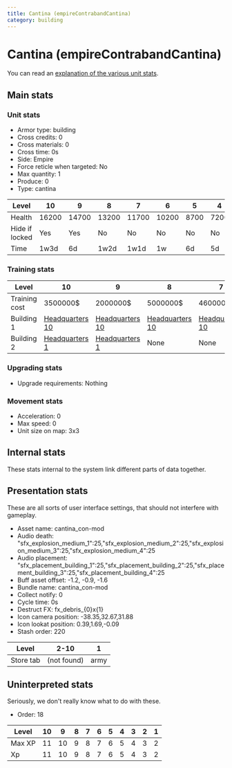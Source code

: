 ```yaml
---
title: Cantina (empireContrabandCantina)
category: building
---
```


# Cantina (empireContrabandCantina)

You can read an [explanation  of the various unit stats](unitexplained.md).

## Main stats

### Unit stats

  * Armor type: building
  * Cross credits: 0
  * Cross materials: 0
  * Cross time: 0s
  * Side: Empire
  * Force reticle when targeted: No
  * Max quantity: 1
  * Produce: 0
  * Type: cantina

|Level         |10   |9    |8    |7    |6    |5   |4   |3   |2   |1   |
|--------------|-----|-----|-----|-----|-----|----|----|----|----|----|
|Health        |16200|14700|13200|11700|10200|8700|7200|5400|4500|3000|
|Hide if locked|Yes  |Yes  |No   |No   |No   |No  |No  |No  |No  |No  |
|Time          |1w3d |6d   |1w2d |1w1d |1w   |6d  |5d  |4d  |3d  |2d  |


### Training stats

|Level        |10                               |9                                |8                               |7                               |6                              |5                              |4                              |3                              |2                              |1                                                     |
|-------------|---------------------------------|---------------------------------|--------------------------------|--------------------------------|-------------------------------|-------------------------------|-------------------------------|-------------------------------|-------------------------------|------------------------------------------------------|
|Training cost|3500000$                         |2000000$                         |5000000$                        |4600000$                        |3100000$                       |2600000$                       |1125000$                       |1110000$                       |730000$                        |350000$                                               |
|Building 1   |[Headquarters 10](empireHQ.html) |[Headquarters 10](empireHQ.html) |[Headquarters 10](empireHQ.html)|[Headquarters 10](empireHQ.html)|[Headquarters 9](empireHQ.html)|[Headquarters 9](empireHQ.html)|[Headquarters 8](empireHQ.html)|[Headquarters 8](empireHQ.html)|[Headquarters 7](empireHQ.html)|[Headquarters 7](empireHQ.html)                       |
|Building 2   |[Headquarters 1](smugglerHQ.html)|[Headquarters 1](smugglerHQ.html)|None                            |None                            |None                           |None                           |None                           |None                           |None                           |[Contraband Safehouse 1](empireContrabandStorage.html)|


### Upgrading stats

  * Upgrade requirements: Nothing

### Movement stats

  * Acceleration: 0
  * Max speed: 0
  * Unit size on map: 3x3

## Internal stats

These stats internal to the system link different parts of data together.


## Presentation stats

These are all sorts of user interface settings, that should not interfere with gameplay.

  * Asset name: cantina_con-mod
  * Audio death: "sfx_explosion_medium_1":25,"sfx_explosion_medium_2":25,"sfx_explosion_medium_3":25,"sfx_explosion_medium_4":25
  * Audio placement: "sfx_placement_building_1":25,"sfx_placement_building_2":25,"sfx_placement_building_3":25,"sfx_placement_building_4":25
  * Buff asset offset: -1.2, -0.9, -1.6
  * Bundle name: cantina_con-mod
  * Collect notify: 0
  * Cycle time: 0s
  * Destruct FX: fx_debris_{0}x{1}
  * Icon camera position: -38.35,32.67,31.88
  * Icon lookat position: 0.39,1.69,-0.09
  * Stash order: 220

|Level    |2-10       |1   |
|---------|-----------|----|
|Store tab|(not found)|army|


## Uninterpreted stats

Seriously, we don't really know what to do with these.

  * Order: 18

|Level |10|9 |8|7|6|5|4|3|2|1|
|------|--|--|-|-|-|-|-|-|-|-|
|Max XP|11|10|9|8|7|6|5|4|3|2|
|Xp    |11|10|9|8|7|6|5|4|3|2|


